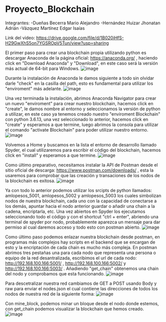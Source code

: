 # Proyecto_Blockchain
Integrantes: 
  -Dueñas Becerra Mario Alejandro
  -Hernández Huizar Jhonatan Adrián
  -Vázquez Martínez Edgar Isaías

Link del video: https://drive.google.com/file/d/1B020iHfS-H29GwXhS5on7YGSROpV5Tun/view?usp=sharing 

El primer paso para crear una blockchain propia utilizando python es descargar Anaconda de la página oficial: https://anaconda.org/ , haciendo click en "Download Anaconda" y "Download", en este caso será la versión más actual de 64-bit para Windows.
![image](https://user-images.githubusercontent.com/70983585/145254001-f4a502df-d58c-41a8-8c1c-c8c8d3e6b7db.png)

Durante la instalación de Anaconda le damos siguiente a todo sin olvidar darle "check" en la casilla del path, esto es fundamental para utilizar los "enviroment" más adelante.
![image](https://user-images.githubusercontent.com/70983585/145255560-12c2506a-5d76-4466-a25b-b6eb13857b42.png)

Una vez terminada la instalación, abrimos Anaconda Navigator para crear un nuevo "enviroment" para crear nuestro blockchain, hacemos click en "create", le damos nombre al entorno y seleccionamos la versión de python a utilizar, en este caso ya tenemos creado nuestro "enviroment Blockchain" con python 3.6.13, una vez seleccionado lo anterior, hacemos click en "create" y esperamos a que termine, luego abrimos la consola para utilizar el comando "activate Blockchain" para poder utilizar nuestro entorno.
![image](https://user-images.githubusercontent.com/70983585/145255707-579b2a80-eb54-4087-8c74-25544c1d5ed8.png)

Volvemos a Home y buscamos en la lista el entorno de desarrollo llamado Spyder, el cual utilizaremos para escribir el código del blockchain, hacemos click en "install" y esperamos a que termine.
![image](https://user-images.githubusercontent.com/70983585/145256176-a68b2c8c-eb8d-44be-9aa1-3a3c37c7548b.png)

Como último preparativo, necesitamos instalar la API de Postman desde el sitio oficial de descarga: https://www.postman.com/downloads/ , esta la usaremos para comprobar que las creación y transaciones de los nodos de la blockchain es exitosa.
![image](https://user-images.githubusercontent.com/70983585/145256691-c0cf2f31-809e-46a4-81fd-088cdb0d2c0e.png)

Ya con todo lo anterior podemos utilizar los srcipts de python llamados: amlopesos_5001, amlopesos_5002 y amlopesos_5003 los cuales simbolizan nodos de nuestra blockchain, cada uno con la capacidad de conectarse a los demás, apuntar hacia el nodo anterior guardar o añadir una chain a la cadena, encriptarla, etc. Una vez abiertos en Spyder los ejecutamos seleccionando todo el código y con el shortcut "ctrl + enter", abriendo una terminal de spyder por nodo, probablemente aparezca un mensaje para dar permiso al cual daremos acceso y todo esto con postman abierto.
![image](https://user-images.githubusercontent.com/70983585/145259271-994d0868-5074-4275-8371-2992ee51774a.png)

Como último paso podemos enlazar nuestra blockchain desde postman, en programas más complejos hay scripts en el backend que se encargan de esto y la encriptación de cada chain es mucho más compleja. 
En postman abrimos tres pestañas una para cada nodo que representa una persona o equipo de la red desantralizada, escribimos el url de cada nodo: http://192.168.100.166:5001/ , http://192.168.100.166:5002/ y http://192.168.100.166:5003/ . Añadiendo "get_chain" obtenemos una chain del nodo y comprobamos que esta funcionando.
![image](https://user-images.githubusercontent.com/70983585/145260693-7e2237b4-3fd2-4068-bb9f-58ebbc16cf33.png)

Para descetralizar nuestra red cambiamos de GET a POST usando Body y raw para enviar el nodes.json el cual contiene las direcciones de todos los nodos de nuestra red de la siguiente forma:
![image](https://user-images.githubusercontent.com/70983585/145261029-df384853-82ac-4cde-a0e7-568e9b03b6c0.png)


Con mine_block, podemos minar un bloque desde el nodo donde estemos, con get_chain podemos visualizar la blockchain que hemos creado.
![image](https://user-images.githubusercontent.com/70983585/145261845-9655b2a1-75d0-4e45-86e1-34e24bbc1a14.png)


